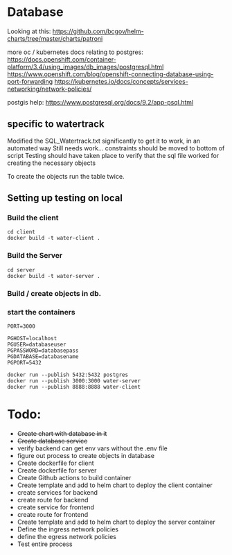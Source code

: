 # Database

Looking at this:
https://github.com/bcgov/helm-charts/tree/master/charts/patroni

more oc / kubernetes docs relating to postgres:
https://docs.openshift.com/container-platform/3.4/using_images/db_images/postgresql.html
https://www.openshift.com/blog/openshift-connecting-database-using-port-forwarding
https://kubernetes.io/docs/concepts/services-networking/network-policies/

postgis help:
https://www.postgresql.org/docs/9.2/app-psql.html


## specific to watertrack

Modified the SQL_Watertrack.txt significantly to get it to work, in an automated way
Still needs work... constraints should be moved to bottom of script
Testing should have taken place to verify that the sql file worked for creating the 
necessary objects

To create the objects run the table twice.

## Setting up testing on local

### Build the client

```
cd client
docker build -t water-client .
```

### Build the Server

```
cd server
docker build -t water-server .
```

### Build / create objects in db.



### start the containers
```
PORT=3000

PGHOST=localhost
PGUSER=databaseuser
PGPASSWORD=databasepass
PGDATABASE=databasename
PGPORT=5432

docker run --publish 5432:5432 postgres
docker run --publish 3000:3000 water-server
docker run --publish 8888:8888 water-client
```




# Todo:
* ~~Create chart with database in it~~
* ~~Create database service~~
* verify backend can get env vars without the .env file
* figure out process to create objects in database
* Create dockerfile for client
* Create dockerfile for server
* Create Github actions to build container
* Create template and add to helm chart to deploy the client container
* create services for backend
* create route for backend
* create service for frontend
* create route for frontend
* Create template and add to helm chart to deploy the server container
* Define the ingress network policies
* define the egress network policies
* Test entire process
